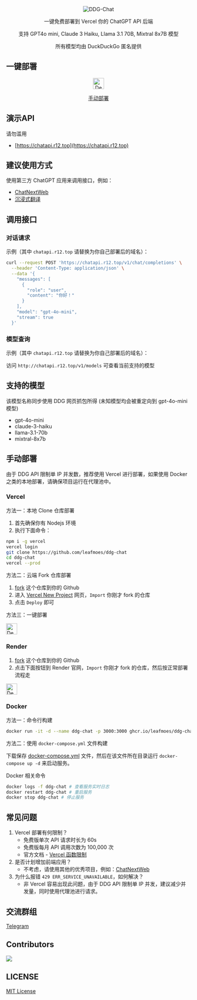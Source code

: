 <div align="center">
<img src="https://socialify.git.ci/leafmoes/DDG-Chat/image?font=Inter&forks=1&issues=1&logo=https://duckduckgo.com/assets/logo_header.v109.svg&name=1&pattern=Plus&pulls=1&stargazers=1&theme=Auto" alt="DDG-Chat"/>

一键免费部署到 Vercel 你的 ChatGPT API 后端

支持 GPT4o mini, Claude 3 Haiku, Llama 3.1 70B, Mixtral 8x7B 模型

所有模型均由 DuckDuckGo 匿名提供

</div>

## 一键部署

<div align="center">

[<img src="https://vercel.com/button" alt="Deploy on Vercel" height="30">](https://vercel.com/new/clone?repository-url=https://github.com/leafmoes/ddg-chat&project-name=ddg-chat&repository-name=ddg-chat) 

[手动部署](https://github.com/leafmoes/DDG-Chat#手动部署)

</div>

## 演示API

请勿滥用

- [https://chatapi.r12.top](https://chatapi.r12.top)

## 建议使用方式

使用第三方 ChatGPT 应用来调用接口，例如：
- [ChatNextWeb](https://github.com/ChatGPTNextWeb/ChatGPT-Next-Web)
- [沉浸式翻译](https://immersivetranslate.com)

## 调用接口

### 对话请求

示例（其中 `chatapi.r12.top` 请替换为你自己部署后的域名）：

```bash
curl --request POST 'https://chatapi.r12.top/v1/chat/completions' \
  --header 'Content-Type: application/json' \
  --data '{
    "messages": [
      {
        "role": "user",
        "content": "你好！"
      }
    ],
    "model": "gpt-4o-mini",
    "stream": true
  }'
```

### 模型查询

示例（其中 `chatapi.r12.top` 请替换为你自己部署后的域名）：

访问 `http://chatapi.r12.top/v1/models` 可查看当前支持的模型

## 支持的模型

该模型名称同步使用 DDG 网页抓包所得 (未知模型均会被重定向到 gpt-4o-mini 模型)

- gpt-4o-mini
- claude-3-haiku
- llama-3.1-70b
- mixtral-8x7b

## 手动部署

由于 DDG API 限制单 IP 并发数，推荐使用 Vercel 进行部署，如果使用 Docker 之类的本地部署，请确保项目运行在代理池中。

### Vercel

方法一：本地 Clone 仓库部署
1. 首先确保你有 Nodejs 环境
2. 执行下面命令：

```bash
npm i -g vercel
vercel login
git clone https://github.com/leafmoes/ddg-chat
cd ddg-chat
vercel --prod
```

方法二：云端 Fork 仓库部署

1. [fork](https://github.com/leafmoes/ddg-chat/fork) 这个仓库到你的 Github
2. 进入 [Vercel New Project](https://vercel.com/new/) 网页，`Import` 你刚才 fork 的仓库
3. 点击 `Deploy` 即可

方法三：一键部署

[<img src="https://vercel.com/button" alt="Deploy on Vercel" height="30">](https://vercel.com/new/clone?repository-url=https%3A%2F%2Fgithub.com%2Fleafmoes%2Fddg-chat&project-name=ddg-chat&repository-name=ddg-chat)

### Render
1. [fork](https://github.com/leafmoes/ddg-chat/fork) 这个仓库到你的 Github
2. 点击下面按钮到 Render 官网，`Import` 你刚才 fork 的仓库，然后按正常部署流程走

[<img src="https://render.com/images/deploy-to-render-button.svg" alt="Deploy on Render" height="30">](https://render.com/deploy)

### Docker

方法一：命令行构建
```bash
docker run -it -d --name ddg-chat -p 3000:3000 ghcr.io/leafmoes/ddg-chat:latest
```

方法二：使用 `docker-compose.yml` 文件构建

下载保存 [docker-compose.yml](https://github.com/leafmoes/DDG-Chat/blob/master/docker-compose.yml) 文件，然后在该文件所在目录运行 `docker-compose up -d` 来启动服务。

Docker 相关命令

```bash
docker logs -f ddg-chat # 查看服务实时日志
docker restart ddg-chat # 重启服务
docker stop ddg-chat # 停止服务
```

## 常见问题

1. Vercel 部署有何限制？
   - 免费版单次 API 请求时长为 60s
   - 免费版每月 API 调用次数为 100,000 次
   - 官方文档 - [Vercel 函数限制](https://vercel.com/docs/functions/limitations#vercel-functions-limitations)
2. 是否计划增加前端应用？
   - 不考虑，请使用其他的优秀项目，例如：[ChatNextWeb](https://github.com/ChatGPTNextWeb/ChatGPT-Next-Web)
3. 为什么报错 `429 ERR_SERVICE_UNAVAILABLE`，如何解决？
   - 非 Vercel 容易出现此问题，由于 DDG API 限制单 IP 并发，建议减少并发量，同时使用代理池进行请求。

## 交流群组

[Telegram](https://t.me/None)

## Contributors

<a href="https://github.com/leafmoes/ddg-chat/graphs/contributors">
  <img src="https://contrib.rocks/image?repo=leafmoes/ddg-chat" />
</a>

## LICENSE

[MIT License](https://github.com/leafmoes/DDG-Chat/blob/master/LICENSE)


